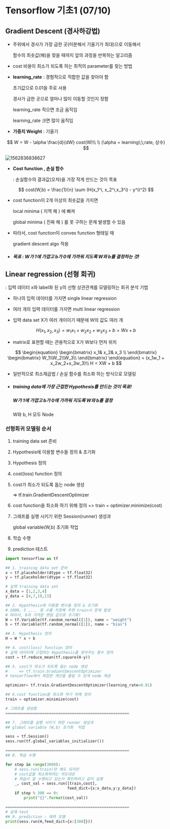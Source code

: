 # Tensorflow 기초1 (07/10)

##  Gradient Descent (경사하강법) 

- 주위에서 경사가 가장 급한 곳(미분해서 기울기가 최대)으로 이동해서

  함수의 최솟값(해)을 찾을 때까지 앞의 과정을 반복하는 알고리즘

- cost 비용이 최소가 되도록 하는 최적의 parameter를 찾는 방법

- **learning_rate** : 경험적으로 적합한 값을 찾아야 함

  초기값으로 0.01을 주로 사용 

  경사가 급한 곳으로 얼마나 많이 이동할 것인지 정함

  learning_rate 작으면 조금 움직임 

  learning_rate 크면 많이 움직임

- **가중치 Weight** : 기울기

$$
W = W - \alpha \frac{d}{dW} cost(W)\\
\\
(\alpha = learning\;\;rate, 상수)
$$

![1562836838627](C:\Users\student\AppData\Roaming\Typora\typora-user-images\1562836838627.png)

[^출처]: https://www.oreilly.com/library/view/learn-arcore-/9781788830409/e24a657a-a5c6-4ff2-b9ea-9418a7a5d24c.xhtml

- **Cost function , 손실 함수** 

  : 손실함수의 결과값(오차)을 가장 작게 만드는 것이 목표

$$
cost(W,b) = \frac{1}{n} \sum (H(x_1^i, x_2^i,x_3^i) - y^i)^2)
$$



- cost function이 2개 이상의 최솟값을 가지면

  local minima ( 지역 해 ) 에 빠져 

  global minima ( 진짜 해 ) 를 못 구하는 문제 발생할 수 있음

- 따라서, cost function이 convex function 형태일 때

  gradient descent algo 적용

- ##### 목표 : W가 1에 가깝고 b가 0에 가까워 지도록 W와 b를 결정하는 것!



## Linear regression (선형 회귀)

: 입력 데이터 x와 label화 된 y의 선형 상관관계를 모델링하는 회귀 분석 기법

- 하나의 입력 데이터를 가지면 single linear regression
- 여러 개의 입력 데이터를 가지면 multi linear regression

- 입력 data set X가 여러 개이이기 때문에 W의 값도 여러 개 

$$
H(x_1,x_2,x_3) = w_1x_1+w_2x_2+w_3x_3+b = Wx+b
$$

- matrix로 표현할 때는 관용적으로 X가 W보다 먼저 위치

$$
\begin{equation}
  \begin{bmatrix}
    x_1& x_2& x_3 \\ 
  \end{bmatrix}
    \begin{bmatrix}
    W_1\\W_2\\W_3\\ 
  \end{bmatrix}
\end{equation}
= (x_1w_1 + x_2w_2+x_3w_3)\\
H = XW + b
$$



- 일반적으로 최소제곱법 / 손실 함수를 최소화 하는 방식으로 모델링

- ##### training data에 가장 근접한 Hypothesis를 만드는 것이 목표!

  ##### W가 1에 가깝고 b가 0에 가까워 지도록 W와 b를 결정

  W와 b, H 모두 Node

  

### 선형회귀 모델링 순서

1. training data set 준비

2. Hypothesis에 이용할 변수들 정의 & 초기화

3. Hypothesis 정의

4. cost(loss) function 정의

5. cost가 최소가 되도록 돕는 node 생성 

   => tf.train.GradientDescentOptimizer

6. cost function을 최소화 하기 위해 정의
   => train = optimizer.minimize(cost)

7. 그래프를 실행 시키기 위한 Session(runner) 생성과

   global variable(W,b) 초기화  작업

8. 학습 수행

9. prediction 테스트

   

``` python
import tensorflow as tf

## 1. training data set 준비
x = tf.placeholder(dtype = tf.float32)
y = tf.placeholder(dtype = tf.float32)

# 실제 training data set
x_data = [1,2,3,4]
y_data = [4,7,10,13]

## 2. Hypothesis에 이용할 변수들 정의 & 초기화
# 1000, 5 ,... 등 수를 지정해 주면 train시 문제 발생
# 따라서, 0과 가까운 랜덤 값으로 초기화!
W = tf.Variable(tf.random_normal([1]), name = "weight")
b = tf.Variable(tf.random_normal([1]), name = "bias")

## 3. Hypothesis 정의
H = W * x + b

## 4. cost(loss) function 정의 
# 실제 데이터에 근접하는 Hypothesis를 찾아주는 함수 정의
cost = tf.reduce_mean(tf.square(H-y))

## 5. cost가 최소가 되도록 돕는 node 생성 
#     => tf.train.GradientDescentOptimizer
# tensorflow에서 복잡한 계산을 줄일 수 있게 node 제공

optimizer= tf.train.GradientDescentOptimizer(learning_rate=0.01)

## 6.cost function을 최소화 하기 위해 정의
train = optimizer.minimize(cost)

# 그래프를 생성함
======================================================

## 7. 그래프를 실행 시키기 위한 runner 생성과
## global variable (W,b) 초기화  작업

sess = tf.Session()
sess.run(tf.global_variables_initializer())

======================================================
## 8. 학습 수행

for step in range(3000):
    # sess.run(train)만 해도 되지만
    # cost값을 최소화하려는 의도대로 
    # 학습이 잘 수행되고 있는지 확인하려고 같이 실행
    _, cost_val = sess.run([train,cost],
                           feed_dict={x:x_data,y:y_data})
    if step % 300 == 0:
        print("{}".format(cost_val))

======================================================
# 실제 test
## 9. prediction : 예측 모델
print(sess.run(H,feed_dict={x:[300]}))


```

